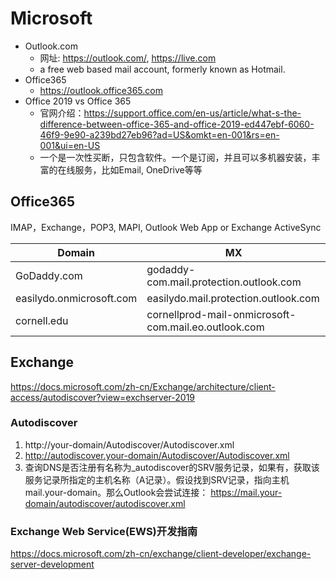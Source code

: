 # Microsoft
- Outlook.com
  - 网址: https://outlook.com/, https://live.com
  - a free web based mail account, formerly known as Hotmail.
- Office365
  - https://outlook.office365.com
- Office 2019 vs Office 365
  - 官网介绍：https://support.office.com/en-us/article/what-s-the-difference-between-office-365-and-office-2019-ed447ebf-6060-46f9-9e90-a239bd27eb96?ad=US&omkt=en-001&rs=en-001&ui=en-US
  - 一个是一次性买断，只包含软件。一个是订阅，并且可以多机器安装，丰富的在线服务，比如Email, OneDrive等等
## Office365
IMAP，Exchange，POP3, MAPI, Outlook Web App or Exchange ActiveSync

Domain|MX
-|-
GoDaddy.com | godaddy-com.mail.protection.outlook.com
easilydo.onmicrosoft.com | easilydo.mail.protection.outlook.com
cornell.edu | cornellprod-mail-onmicrosoft-com.mail.eo.outlook.com
## Exchange
https://docs.microsoft.com/zh-cn/Exchange/architecture/client-access/autodiscover?view=exchserver-2019
### Autodiscover
1. http://your-domain/Autodiscover/Autodiscover.xml
2. http://autodiscover.your-domain/Autodiscover/Autodiscover.xml
3. 查询DNS是否注册有名称为_autodiscover的SRV服务记录，如果有，获取该服务记录所指定的主机名称（A记录）。假设找到SRV记录，指向主机mail.your-domain。那么Outlook会尝试连接：
https://mail.your-domain/autodiscover/autodiscover.xml
### Exchange Web Service(EWS)开发指南
https://docs.microsoft.com/zh-cn/exchange/client-developer/exchange-server-development
